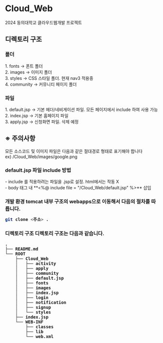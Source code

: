 # Cloud_Web
2024 동의대학교 클라우드웹개발 프로젝트

<h2>디렉토리 구조</h2>
<h3>폴더</h3>
1. fonts -> 폰트 폴더 <br>
2. images -> 이미지 폴더 <br>
3. styles -> CSS 스타일 폴더. 현재 nav3 적용중 <br>
4. community -> 커뮤니티 페이지 폴더 <br>

<h3>파일</h3>
1. default.jsp -> 기본 헤더/네비게이션 파일. 모든 페이지에서 include 하여 사용 가능 <br>
2. index.jsp -> 기본 홈페이지 파일 <br>
3. apply.jsp -> 신청화면 파일. 삭제 예정

<h2> ※ 주의사항 </h2>
모든 소스코드 및 이미지 파일은 다음과 같은 절대경로 형태로 표기해야 합니다 <br>
ex) /Cloud_Web/images/google.png <br>

<h3> default.jsp 파일 include 방법 </h2>
- include 를 적용하려는 파일을 .jsp로 설정. html에서는 작동 X <br>
- body 태그 내 **<%@ include file = "/Cloud_Web/default.jsp" %>** 삽입

<h3> 개발 환경
tomcat 내부 구조의 webapps으로 이동해서 다음의 절차를 따릅니다.

```bash
git clone <주소> .
```

<h3> 디렉토리 구조
디렉토리 구조는 다음과 같습니다. 

```
.
├── README.md
└── ROOT
    ├── Cloud_Web
    │   ├── activity
    │   ├── apply
    │   ├── community
    │   ├── default.jsp
    │   ├── fonts
    │   ├── images
    │   ├── index.jsp
    │   ├── login
    │   ├── notification
    │   ├── signup
    │   └── styles
    ├── index.jsp
    └── WEB-INF
        ├── classes
        ├── lib
        └── web.xml

```
